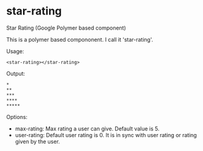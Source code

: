 # star-rating
Star Rating (Google Polymer based component)

This is a polymer based compononent. I call it 'star-rating'.

Usage:

```<star-rating></star-rating>```

Output:
```
*
**
***
****
*****
```
Options:
*    max-rating: Max rating a user can give. Default value is 5.
*    user-rating: Default user rating is 0. It is in sync with user rating or rating given by the user.
